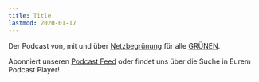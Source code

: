 ```yaml
---
title: Title
lastmod: 2020-01-17
---
```


Der Podcast von, mit und über [Netzbegrünung](https://blog.netzbegruenung.de/) für alle [GRÜNEN](https://www.gruene.de/).

Abonniert unseren [Podcast Feed](https://podcast.netzbegruenung.de/podcast/index.xml) oder findet uns über die Suche in Eurem Podcast Player!
